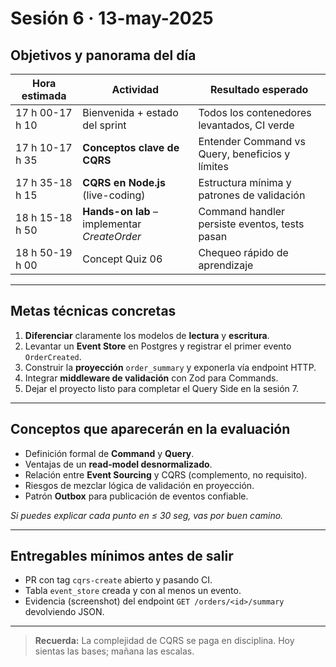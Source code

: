 # Sesión 6 · 13-may-2025  
## Objetivos y panorama del día

| Hora estimada | Actividad | Resultado esperado |
|---------------|-----------|--------------------|
| 17 h 00-17 h 10 | Bienvenida + estado del sprint | Todos los contenedores levantados, CI verde |
| 17 h 10-17 h 35 | **Conceptos clave de CQRS** | Entender Command vs Query, beneficios y límites |
| 17 h 35-18 h 15 | **CQRS en Node.js** (live-coding) | Estructura mínima y patrones de validación |
| 18 h 15-18 h 50 | **Hands-on lab** – implementar *CreateOrder* | Command handler persiste eventos, tests pasan |
| 18 h 50-19 h 00 | Concept Quiz 06 | Chequeo rápido de aprendizaje |

---

## Metas técnicas concretas

1. **Diferenciar** claramente los modelos de **lectura** y **escritura**.  
2. Levantar un **Event Store** en Postgres y registrar el primer evento `OrderCreated`.  
3. Construir la **proyección** `order_summary` y exponerla vía endpoint HTTP.  
4. Integrar **middleware de validación** con Zod para Commands.  
5. Dejar el proyecto listo para completar el Query Side en la sesión 7.

---

## Conceptos que aparecerán en la evaluación

- Definición formal de **Command** y **Query**.  
- Ventajas de un **read-model desnormalizado**.  
- Relación entre **Event Sourcing** y CQRS (complemento, no requisito).  
- Riesgos de mezclar lógica de validación en proyección.  
- Patrón **Outbox** para publicación de eventos confiable.

*Si puedes explicar cada punto en ≤ 30 seg, vas por buen camino.*

---

## Entregables mínimos antes de salir

- PR con tag `cqrs-create` abierto y pasando CI.  
- Tabla `event_store` creada y con al menos un evento.  
- Evidencia (screenshot) del endpoint `GET /orders/<id>/summary` devolviendo JSON.

---

> **Recuerda:** La complejidad de CQRS se paga en disciplina. Hoy sientas las bases; mañana las escalas.